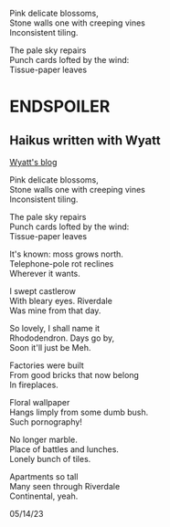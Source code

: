 Pink delicate blossoms,  
Stone walls one with creeping vines  
Inconsistent tiling.  

The pale sky repairs  
Punch cards lofted by the wind:  
Tissue-paper leaves  
# ENDSPOILER

## Haikus written with Wyatt
[Wyatt's blog](https://ideascentral.substack.com/)  

Pink delicate blossoms,  
Stone walls one with creeping vines  
Inconsistent tiling.  

The pale sky repairs  
Punch cards lofted by the wind:  
Tissue-paper leaves  

It's known: moss grows north.  
Telephone-pole rot reclines  
Wherever it wants.  

I swept castlerow  
With bleary eyes. Riverdale  
Was mine from that day.  

So lovely, I shall name it  
Rhododendron. Days go by,  
Soon it'll just be Meh.  

Factories were built  
From good bricks that now belong  
In fireplaces.  

Floral wallpaper  
Hangs limply from some dumb bush.  
Such pornography!  

No longer marble.  
Place of battles and lunches.  
Lonely bunch of tiles.  

Apartments so tall  
Many seen through Riverdale  
Continental, yeah.  
  
05/14/23
